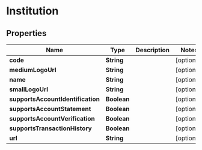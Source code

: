 
# Institution

## Properties
Name | Type | Description | Notes
------------ | ------------- | ------------- | -------------
**code** | **String** |  |  [optional]
**mediumLogoUrl** | **String** |  |  [optional]
**name** | **String** |  |  [optional]
**smallLogoUrl** | **String** |  |  [optional]
**supportsAccountIdentification** | **Boolean** |  |  [optional]
**supportsAccountStatement** | **Boolean** |  |  [optional]
**supportsAccountVerification** | **Boolean** |  |  [optional]
**supportsTransactionHistory** | **Boolean** |  |  [optional]
**url** | **String** |  |  [optional]



